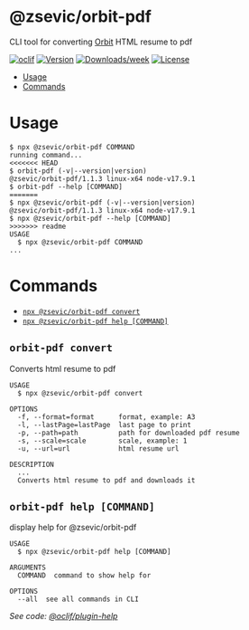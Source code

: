 @zsevic/orbit-pdf
=========

CLI tool for converting [Orbit](https://github.com/sharu725/online-cv) HTML resume to pdf

[![oclif](https://img.shields.io/badge/cli-oclif-brightgreen.svg)](https://oclif.io)
[![Version](https://img.shields.io/npm/v/@zsevic/orbit-pdf.svg)](https://npmjs.org/package/orbit-pdf)
[![Downloads/week](https://img.shields.io/npm/dw/@zsevic/orbit-pdf.svg)](https://www.npmjs.com/package/@zsevic/orbit-pdf)
[![License](https://img.shields.io/npm/l/@zsevic/orbit-pdf.svg)](https://github.com/zsevic/orbit-pdf/blob/master/package.json)

<!-- toc -->
* [Usage](#usage)
* [Commands](#commands)
<!-- tocstop -->
# Usage
<!-- usage -->
```sh-session
$ npx @zsevic/orbit-pdf COMMAND
running command...
<<<<<<< HEAD
$ orbit-pdf (-v|--version|version)
@zsevic/orbit-pdf/1.1.3 linux-x64 node-v17.9.1
$ orbit-pdf --help [COMMAND]
=======
$ npx @zsevic/orbit-pdf (-v|--version|version)
@zsevic/orbit-pdf/1.1.3 linux-x64 node-v17.9.1
$ npx @zsevic/orbit-pdf --help [COMMAND]
>>>>>>> readme
USAGE
  $ npx @zsevic/orbit-pdf COMMAND
...
```
<!-- usagestop -->
# Commands
<!-- commands -->
* [`npx @zsevic/orbit-pdf convert`](#orbit-pdf-convert)
* [`npx @zsevic/orbit-pdf help [COMMAND]`](#orbit-pdf-help-command)

## `orbit-pdf convert`

Converts html resume to pdf

```
USAGE
  $ npx @zsevic/orbit-pdf convert

OPTIONS
  -f, --format=format      format, example: A3
  -l, --lastPage=lastPage  last page to print
  -p, --path=path          path for downloaded pdf resume
  -s, --scale=scale        scale, example: 1
  -u, --url=url            html resume url

DESCRIPTION
  ...
  Converts html resume to pdf and downloads it
```

## `orbit-pdf help [COMMAND]`

display help for @zsevic/orbit-pdf

```
USAGE
  $ npx @zsevic/orbit-pdf help [COMMAND]

ARGUMENTS
  COMMAND  command to show help for

OPTIONS
  --all  see all commands in CLI
```

_See code: [@oclif/plugin-help](https://github.com/oclif/plugin-help/blob/v3.2.2/src/commands/help.ts)_
<!-- commandsstop -->

